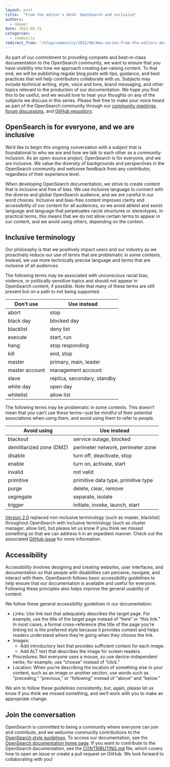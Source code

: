 ```yaml
---
layout: post
title:  "From the editor's desk: OpenSearch and inclusion"
authors: 
  - nbower
date: 2022-08-31
categories: 
  - community
redirect_from: "/blog/community/2022/08/New-series-From-the-editors-desk/"
---
```


As part of our commitment to providing complete and best-in-class documentation to the OpenSearch community, we want to ensure that you have visibility into how we approach creating bar-raising content. To that end, we will be publishing regular blog posts with tips, guidance, and best practices that will help contributors collaborate with us. Subjects may include technical writing, style, voice and tone, brand messaging, and other topics relevant to the production of our documentation. We hope you find this to be useful, and we would love to hear your thoughts on any of the subjects we discuss in this series. Please feel free to make your voice heard as part of the OpenSearch community through our [community meetings](https://www.meetup.com/OpenSearch/), [forum discussions](https://forum.opensearch.org/), and [GitHub repository](https://github.com/opensearch-project).

## OpenSearch is for everyone, and we are inclusive

We’d like to begin this ongoing conversation with a subject that is foundational to who we are and how we talk to each other as a community: inclusion. As an open-source project, OpenSearch is for everyone, and we are inclusive. We value the diversity of backgrounds and perspectives in the OpenSearch community and welcome feedback from any contributor, regardless of their experience level. 

When developing OpenSearch documentation, we strive to create content that is inclusive and free of bias. We use inclusive language to connect with the diverse and global OpenSearch audience, and we are careful in our word choices. Inclusive and bias-free content improves clarity and accessibility of our content for all audiences, so we avoid ableist and sexist language and language that perpetuates racist structures or stereotypes. In practical terms, this means that we do not allow certain terms to appear in our content, and we avoid using others, depending on the context.

## Inclusive terminology

Our philosophy is that we positively impact users and our industry as we proactively reduce our use of terms that are problematic in some contexts. Instead, we use more technically precise language and terms that are inclusive of all audiences. 

The following terms may be associated with unconscious racial bias, violence, or politically sensitive topics and should not appear in OpenSearch content, if possible. Note that many of these terms are still present but on a path to not being supported.

<div class="table-styler"></div>

| Don’t use      | Use instead                 |
|----------------|-----------------------------|
| abort          | stop                        |
| black day      | blocked day                 |
| blacklist      | deny list                   |
| execute        | start, run                  |
| hang           | stop responding             |
| kill           | end, stop                   |
| master         | primary, main, leader       |
| master account | management account          |
| slave          | replica, secondary, standby |
| white day      | open day                    |
| whitelist      | allow list                  |

The following terms may be problematic in some contexts. This doesn’t mean that you can’t use these terms—just be mindful of their potential associations when using them, and avoid using them to refer to people.

<div class="table-styler"></div>

| Avoid using              | Use instead                         |
|--------------------------|-------------------------------------|
| blackout                 | service outage, blocked             |
| demilitarized zone (DMZ) | perimeter network, perimeter zone   |
| disable                  | turn off, deactivate, stop          |
| enable                   | turn on, activate, start            |
| invalid                  | not valid                           |
| primitive                | primitive data type, primitive type |
| purge                    | delete, clear, remove               |
| segregate                | separate, isolate                   |
| trigger                  | initiate, invoke, launch, start     |

[Version 2.0](https://opensearch.org/blog/releases/2022/05/opensearch-2-0-is-now-available/) replaced non-inclusive terminology (such as master, blacklist) throughout OpenSearch with inclusive terminology (such as cluster manager, allow list), but please let us know if you think we missed something so that we can address it in an expedient manner. Check out the associated [GitHub issue](https://github.com/opensearch-project/OpenSearch/issues/2589) for more information.

## Accessibility

Accessibility involves designing and creating websites, user interfaces, and documentation so that people with disabilities can perceive, navigate, and interact with them. OpenSearch follows basic accessibility guidelines to help ensure that our documentation is available and useful for everyone. Following these principles also helps improve the general usability of content.

We follow these general accessibility guidelines in our documentation:

* Links: Use link text that adequately describes the target page. For example, use the title of the target page instead of “here” or “this link.” In most cases, a formal cross-reference (the title of the page you're linking to) is the preferred style because it provides context and helps readers understand where they’re going when they choose the link.
* Images:
  * Add introductory text that provides sufficient context for each image.
  * Add ALT text that describes the image for screen readers.
* Procedures: Not everyone uses a mouse, so use device-independent verbs; for example, use “choose” instead of “click.” 
* Location: When you’re describing the location of something else in your content, such as an image or another section, use words such as “preceding,” “previous,” or “following” instead of “above” and “below.”

We aim to follow these guidelines consistently, but, again, please let us know if you think we missed something, and we’ll work with you to make an appropriate change.

## Join the conversation

OpenSearch is committed to being a community where everyone can join and contribute, and we welcome community contributions to the [OpenSearch style guidelines](https://github.com/opensearch-project/documentation-website/blob/main/STYLE_GUIDE.md). To access our documentation, see the [OpenSearch documentation home page](https://opensearch.org/docs/latest). If you want to contribute to the OpenSearch documentation, see the [CONTRIBUTING.md](https://github.com/opensearch-project/documentation-website/blob/main/CONTRIBUTING.md) file, which covers how to open an issue or create a pull request on GitHub. We look forward to collaborating with you!
